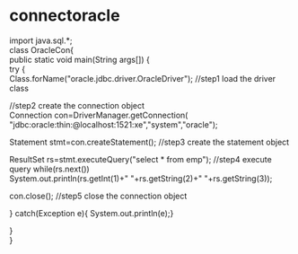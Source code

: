 # connectoracle
import java.sql.*;  
class OracleCon{  
public static void main(String args[])
{  
try
{  
Class.forName("oracle.jdbc.driver.OracleDriver");  //step1 load the driver class  

//step2 create  the connection object  
Connection con=DriverManager.getConnection(  
"jdbc:oracle:thin:@localhost:1521:xe","system","oracle");  
 
Statement stmt=con.createStatement();  //step3 create the statement object  
  
ResultSet rs=stmt.executeQuery("select * from emp");  //step4 execute query
while(rs.next())  
System.out.println(rs.getInt(1)+"  "+rs.getString(2)+"  "+rs.getString(3));  
  
con.close();  //step5 close the connection object  
  
}
catch(Exception e){ System.out.println(e);}  
  
}  
}  
